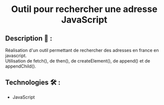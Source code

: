 ﻿# <p align="center">Outil pour rechercher une adresse JavaScript</p>

## Description 📝 :
Réalisation d'un outil permettant de rechercher des adresses en france en javascript.
<br>
Utilisation de fetch(), de then(), de createElement(), de append() et de appendChild().

## Technologies 🛠️ :
- JavaScript
